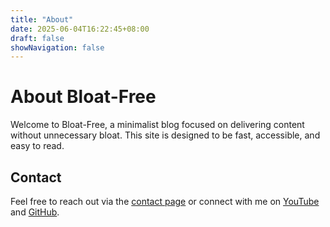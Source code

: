 ```yaml
---
title: "About"
date: 2025-06-04T16:22:45+08:00
draft: false
showNavigation: false
---
```


# About Bloat-Free

Welcome to Bloat-Free, a minimalist blog focused on delivering content without unnecessary bloat. This site is designed to be fast, accessible, and easy to read.

## Contact

Feel free to reach out via the [contact page](/contact/) or connect with me on [YouTube](https://youtube.com/@leorium) and [GitHub](https://github.com/LeoriumDev).
